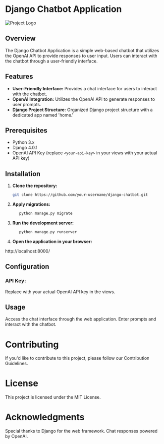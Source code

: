 # Django Chatbot Application

![Project Logo](path/to/your/logo.png)

## Overview

The Django Chatbot Application is a simple web-based chatbot that utilizes the OpenAI API to provide responses to user input. Users can interact with the chatbot through a user-friendly interface.

## Features

- **User-Friendly Interface:** Provides a chat interface for users to interact with the chatbot.
- **OpenAI Integration:** Utilizes the OpenAI API to generate responses to user prompts.
- **Django Project Structure:** Organized Django project structure with a dedicated app named 'home.'

## Prerequisites

- Python 3.x
- Django 4.0.1
- OpenAI API Key (replace `<your-api-key>` in your views with your actual API key)

## Installation

1. **Clone the repository:**

   ```bash
   git clone https://github.com/your-username/django-chatbot.git

2. **Apply migrations:**

   ```bash
      python manage.py migrate

3. **Run the development server:**


   ```bash
      python manage.py runserver
   
3. **Open the application in your browser:**

http://localhost:8000/

## Configuration
### API Key:
Replace <your-api-key> with your actual OpenAI API key in the views.

## Usage
Access the chat interface through the web application.
Enter prompts and interact with the chatbot.

# Contributing
If you'd like to contribute to this project, please follow our Contribution Guidelines.

# License
This project is licensed under the MIT License.

# Acknowledgments
Special thanks to Django for the web framework.
Chat responses powered by OpenAI.
